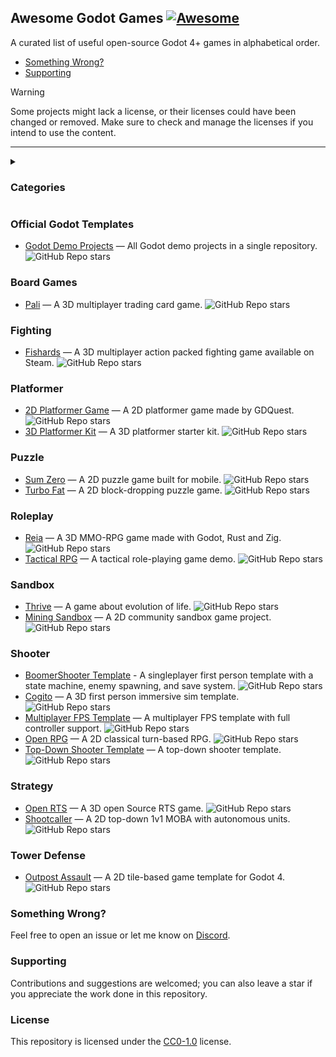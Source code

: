 ## Awesome Godot Games [![Awesome](https://cdn.rawgit.com/sindresorhus/awesome/d7305f38d29fed78fa85652e3a63e154dd8e8829/media/badge.svg)](https://github.com/sindresorhus/awesome)

A curated list of useful open-source Godot 4+ games in alphabetical order.

- [Something Wrong?](#something-wrong)
- [Supporting](#supporting)


> [!WARNING]
> Some projects might lack a license, or their licenses could have been changed or removed. Make sure to check and manage the licenses if you intend to use the content.
> 

<hr>

<details>
  <summary><h3>Categories</h3></summary>
  
- [Official Godot Templates](#official-godot-templates)
- [Board Games](#board-games)
- [Fighting](#fighting)
- [Platformer](#platformer)
- [Puzzle](#puzzle)
- [Roleplay](#roleplay)
- [Sandbox](#sandbox)
- [Shooter](#shooter)
- [Strategy](#strategy)
- [Tower Defense](#tower-defense)
</details>

### Official Godot Templates
- [Godot Demo Projects](https://github.com/godotengine/godot-demo-projects) — All Godot demo projects in a single repository. ![GitHub Repo stars](https://img.shields.io/github/stars/godotengine/godot-demo-projects)

### Board Games
- [Pali](https://github.com/rametta/Pali) — A 3D multiplayer trading card game. ![GitHub Repo stars](https://img.shields.io/github/stars/rametta/Pali)

### Fighting
- [Fishards](https://github.com/charlesmaddock/fishards) — A 3D multiplayer action packed fighting game available on Steam. ![GitHub Repo stars](https://img.shields.io/github/stars/charlesmaddock/fishards)

### Platformer
- [2D Platformer Game](https://github.com/gdquest-demos/godot-3-beginner-2d-platformer) — A 2D platformer game made by GDQuest. ![GitHub Repo stars](https://img.shields.io/github/stars/gdquest-demos/godot-3-beginner-2d-platformer)
- [3D Platformer Kit](https://github.com/KenneyNL/Starter-Kit-3D-Platformer) — A 3D platformer starter kit. ![GitHub Repo stars](https://img.shields.io/github/stars/KenneyNL/Starter-Kit-3D-Platformer)

### Puzzle
- [Sum Zero](https://github.com/StampedeStudios/sum-zero) — A 2D puzzle game built for mobile. ![GitHub Repo stars](https://img.shields.io/github/stars/StampedeStudios/sum-zero)
- [Turbo Fat](https://github.com/Poobslag/turbofat) — A 2D block-dropping puzzle game. ![GitHub Repo stars](https://img.shields.io/github/stars/Poobslag/turbofat)

### Roleplay
- [Reia](https://github.com/Quaint-Studios/Reia) — A 3D MMO-RPG game made with Godot, Rust and Zig.  ![GitHub Repo stars](https://img.shields.io/github/stars/Quaint-Studios/Reia)
- [Tactical RPG](https://github.com/ramaureirac/godot-tactical-rpg) — A tactical role-playing game demo. ![GitHub Repo stars](https://img.shields.io/github/stars/ramaureirac/godot-tactical-rpg)

### Sandbox
- [Thrive](https://github.com/Revolutionary-Games/Thrive) — A game about evolution of life.  ![GitHub Repo stars](https://img.shields.io/github/stars/Revolutionary-Games/Thrive)
- [Mining Sandbox](https://github.com/Griiimon/2D-Mining-Sandbox) — A 2D community sandbox game project.  ![GitHub Repo stars](https://img.shields.io/github/stars/Griiimon/2D-Mining-Sandbox)

### Shooter
- [BoomerShooter Template](https://github.com/bearlikelion/BoomerShooter) - A singleplayer first person template with a state machine, enemy spawning, and save system. ![GitHub Repo stars](https://img.shields.io/github/stars/bearlikelion/BoomerShooter)
- [Cogito](https://github.com/Phazorknight/Cogito) — A 3D first person immersive sim template. ![GitHub Repo stars](https://img.shields.io/github/stars/Phazorknight/Cogito)
- [Multiplayer FPS Template](https://github.com/TheDahoom/FPS-Multiplayer-Template) — A multiplayer FPS template with full controller support. ![GitHub Repo stars](https://img.shields.io/github/stars/TheDahoom/FPS-Multiplayer-Template)
- [Open RPG](https://github.com/gdquest-demos/godot-open-rpg) — A 2D classical turn-based RPG. ![GitHub Repo stars](https://img.shields.io/github/stars/gdquest-demos/godot-open-rpg)
- [Top-Down Shooter Template](https://github.com/nezvers/Godot-GameTemplate) — A top-down shooter template. ![GitHub Repo stars](https://img.shields.io/github/stars/nezvers/Godot-GameTemplate)

### Strategy
- [Open RTS](https://github.com/lampe-games/godot-open-rts) — A 3D open Source RTS game. ![GitHub Repo stars](https://img.shields.io/github/stars/lampe-games/godot-open-rts)
- [Shootcaller](https://github.com/spicylobstergames/shotcaller-godot) — A 2D top-down 1v1 MOBA with autonomous units. ![GitHub Repo stars](https://img.shields.io/github/stars/spicylobstergames/shotcaller-godot)

### Tower Defense
- [Outpost Assault](https://github.com/quiver-dev/tower-defense-godot4) — A 2D tile-based game template for Godot 4. ![GitHub Repo stars](https://img.shields.io/github/stars/quiver-dev/tower-defense-godot4)

### Something Wrong?
Feel free to open an issue or let me know on [Discord](https://discord.com/users/501804360079245312).

### Supporting
Contributions and suggestions are welcomed; you can also leave a star if you appreciate the work done in this repository.

### License
This repository is licensed under the [CC0-1.0](https://github.com/akinmustafa/awesome-godot-games/blob/main/LICENSE) license.
